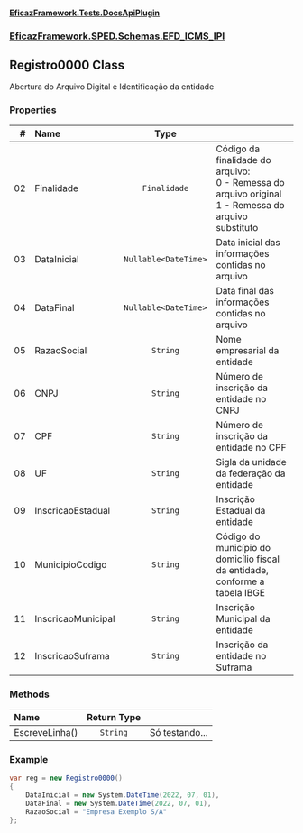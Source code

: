 #### [EficazFramework.Tests.DocsApiPlugin](EficazFrameworkSPED.md 'EficazFramework SPED')
### [EficazFramework.SPED.Schemas.EFD_ICMS_IPI](EficazFramework.SPED.Schemas.EFD_ICMS_IPI.md 'EficazFramework.SPED.Schemas.EFD_ICMS_IPI')

## Registro0000 Class

Abertura do Arquivo Digital e Identificação da entidade
### Properties

| # | Name | Type | |
| ---: | :--- | :---: | :--- |
| 02 | Finalidade | `Finalidade` | Código da finalidade do arquivo: <br/>            0 - Remessa do arquivo original <br/>            1 - Remessa do arquivo substituto <br/> |
| 03 | DataInicial | `Nullable<DateTime>` | Data inicial das informações contidas no arquivo |
| 04 | DataFinal | `Nullable<DateTime>` | Data final das informações contidas no arquivo |
| 05 | RazaoSocial | `String` | Nome empresarial da entidade |
| 06 | CNPJ | `String` | Número de inscrição da entidade no CNPJ |
| 07 | CPF | `String` | Número de inscrição da entidade no CPF |
| 08 | UF | `String` | Sigla da unidade da federação da entidade |
| 09 | InscricaoEstadual | `String` | Inscrição Estadual da entidade |
| 10 | MunicipioCodigo | `String` | Código do município do domicílio fiscal da entidade, conforme a tabela IBGE |
| 11 | InscricaoMunicipal | `String` | Inscrição Municipal da entidade |
| 12 | InscricaoSuframa | `String` | Inscrição da entidade no Suframa |
### Methods

| Name | Return Type | |
| :--- | :---: | :--- |
| EscreveLinha() | `String` | Só testando... |

### Example
```csharp   
var reg = new Registro0000()   
{  
    DataInicial = new System.DateTime(2022, 07, 01),  
    DataFinal = new System.DateTime(2022, 07, 01),  
    RazaoSocial = "Empresa Exemplo S/A"  
};  
```